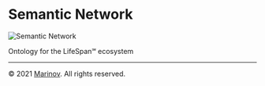 # Semantic Network

![Semantic Network](https://github.com/Yrkki/cv-generator-life-logo/blob/master/favicon/cv-generator-life-semnet/favicon/favicon.ico?raw=true)

Ontology for the LifeSpan℠ ecosystem

---

© 2021 [Marinov](http://marinov.link "Marinov"). All rights reserved.
